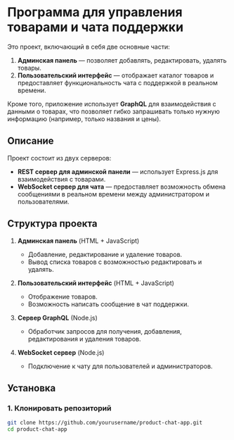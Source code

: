 # Программа для управления товарами и чата поддержки

Это проект, включающий в себя две основные части:
1. **Админская панель** — позволяет добавлять, редактировать, удалять товары.
2. **Пользовательский интерфейс** — отображает каталог товаров и предоставляет функциональность чата с поддержкой в реальном времени.

Кроме того, приложение использует **GraphQL** для взаимодействия с данными о товарах, что позволяет гибко запрашивать только нужную информацию (например, только названия и цены).

## Описание

Проект состоит из двух серверов:
- **REST сервер для админской панели** — использует Express.js для взаимодействия с товарами.
- **WebSocket сервер для чата** — предоставляет возможность обмена сообщениями в реальном времени между администратором и пользователями.

## Структура проекта

1. **Админская панель** (HTML + JavaScript)
   - Добавление, редактирование и удаление товаров.
   - Вывод списка товаров с возможностью редактировать и удалять.

2. **Пользовательский интерфейс** (HTML + JavaScript)
   - Отображение товаров.
   - Возможность написать сообщение в чат поддержки.

3. **Сервер GraphQL** (Node.js)
   - Обработчик запросов для получения, добавления, редактирования и удаления товаров.

4. **WebSocket сервер** (Node.js)
   - Подключение к чату для пользователей и администраторов.

## Установка

### 1. Клонировать репозиторий

```bash
git clone https://github.com/yourusername/product-chat-app.git
cd product-chat-app
